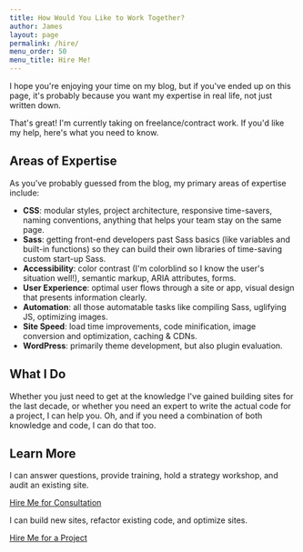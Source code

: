 ```yaml
---
title: How Would You Like to Work Together?
author: James
layout: page
permalink: /hire/
menu_order: 50
menu_title: Hire Me!
---
```


I hope you're enjoying your time on my blog, but if you've ended up on this page, it's probably because you want my expertise in real life, not just written down.

That's great! I'm currently taking on freelance/contract work. If you'd like my help, here's what you need to know.

## Areas of Expertise

As you've probably guessed from the blog, my primary areas of expertise include:

* **CSS**: modular styles, project architecture, responsive time-savers, naming conventions, anything that helps your team stay on the same page.
* **Sass**: getting front-end developers past Sass basics (like variables and built-in functions) so they can build their own libraries of time-saving custom start-up Sass.
* **Accessibility**: color contrast (I'm colorblind so I know the user's situation well!), semantic markup, ARIA attributes, forms.
* **User Experience**: optimal user flows through a site or app, visual design that presents information clearly.
* **Automation**: all those automatable tasks like compiling Sass, uglifying JS, optimizing images.
* **Site Speed**: load time improvements, code minification, image conversion and optimization, caching & CDNs.
* **WordPress**: primarily theme development, but also plugin evaluation.

## What I Do

Whether you just need to get at the knowledge I've gained building sites for the last decade, or whether you need an expert to write the actual code for a project, I can help you. Oh, and if you need a combination of both knowledge and code, I can do that too.

## Learn More

I can answer questions, provide training, hold a strategy workshop, and audit an existing site.

<a class="button" href="/hire/consulting/">Hire Me for Consultation</a>

I can build new sites, refactor existing code, and optimize sites.

<a class="button" href="/hire/projects/">Hire Me for a Project</a>
